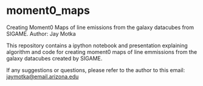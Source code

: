 # moment0_maps
Creating Moment0 Maps of line emissions from the galaxy datacubes from SIGAME.
Author: Jay Motka

This repository contains a ipython notebook and presentation explaining algorithm and code for creating moment0 maps of line emmissions from the galaxy datacubes created by SIGAME.

If any suggestions or questions, please refer to the author to this email: jaymotka@email.arizona.edu
